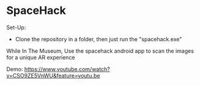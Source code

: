 # SpaceHack

Set-Up:
- Clone the repository in a folder, then just run the "spacehack.exe" 

While In The Museum, Use the spacehack android app to scan the images for a unique AR experience 

Demo:
 https://www.youtube.com/watch?v=CSO9ZE5VnWU&feature=youtu.be
